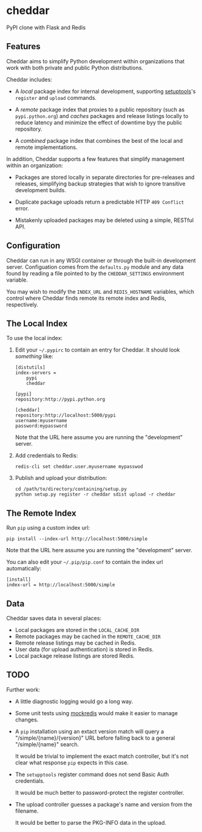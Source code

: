 # cheddar

PyPI clone with Flask and Redis

## Features

Cheddar aims to simplify Python development within organizations that work with both private
and public Python distributions.

Cheddar includes:

 -  A *local* package index for internal development, supporting [setuptools][setuptools]'s
    `register` and `upload` commands.
    
 -  A *remote* package index that proxies to a public repository (such as `pypi.python.org`)
    and *caches* packages and release listings locally to reduce latency and minimize the effect
    of downtime byy the public repository.
    
 -  A *combined* package index that combines the best of the local and remote implementations.
 
In addition, Cheddar supports a few features that simplify management within an organization:

 -  Packages are stored locally in separate directories for pre-releases and releases, simplifying
    backup strategies that wish to ignore transitive development builds.
    
 -  Duplicate package uploads return a predictable HTTP `409 Conflict` error.

 -  Mistakenly uploaded packages may be deleted using a simple, RESTful API.

 [setuptools]: http://pythonhosted.org/setuptools/

## Configuration

Cheddar can run in any WSGI container or through the built-in development server. Configuation
comes from the `defaults.py` module and any data found by reading a file pointed to by the
`CHEDDAR_SETTINGS` environment variable.

You may wish to modify the `INDEX_URL` and `REDIS_HOSTNAME` variables, which control where
Cheddar finds remote its remote index and Redis, respectively.

## The Local Index

To use the local index:

 1. Edit your `~/.pypirc` to contain an entry for Cheddar. It should look _something_ like:

        [distutils]
        index-servers =
            pypi
            cheddar
        
        [pypi]
        repository:http://pypi.python.org
        
        [cheddar]
        repository:http://localhost:5000/pypi
        username:myusername
        password:mypassword

    Note that the URL here assume you are running the "development" server.

 2. Add credentials to Redis:
 
        redis-cli set cheddar.user.myusername mypasswod
        
 3. Publish and upload your distribution:
 
        cd /path/to/directory/containing/setup.py
        python setup.py register -r cheddar sdist upload -r cheddar

## The Remote Index

Run `pip` using a custom index url:

    pip install --index-url http://localhost:5000/simple
    
Note that the URL here assume you are running the "development" server.

You can also edit your `~/.pip/pip.conf` to contain the index url automatically:

    [install]
    index-url = http://localhost:5000/simple

## Data

Cheddar saves data in several places:

 -  Local packages are stored in the `LOCAL_CACHE_DIR`
 -  Remote packages may be cached in the `REMOTE_CACHE_DIR`
 -  Remote release listings may be cached in Redis.
 -  User data (for upload authentication) is stored in Redis.
 -  Local package release listings are stored Redis.
 
## TODO

Further work:

 -  A little diagnostic logging would go a long way.
 
 -  Some unit tests using [mockredis][mockredis] would make it easier to manage changes.

 -  A `pip` installation using an extact version match will query a "/simple/{name}/{version}" URL
    before falling back to a general "/simple/{name}" search.
    
    It would be trivial to implement the exact match controller, but it's not clear what response
    `pip` expects in this case.
    
 -  The `setupptools` register command does not send Basic Auth credentials.
 
    It would be much better to password-protect the register controller.
    
 -  The upload controller guesses a package's name and version from the filename.
 
    It would be better to parse the PKG-INFO data in the upload.
 
 [mockredis]: https://github.com/locationlabs/mockredis
